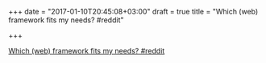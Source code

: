 +++
date = "2017-01-10T20:45:08+03:00"
draft = true
title = "Which (web) framework fits my needs?  #reddit"

+++

<p><a href="https://t.co/N605kPwzQH">Which (web) framework fits my needs?  #reddit</a></p>
